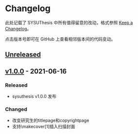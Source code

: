 # Changelog

此处记载了 SYSUThesis 中所有值得留意的改动，格式参照 [Keep a Changelog](https://keepachangelog.com/en/1.0.0/)。

点击版本号即可在 GitHub 上查看相邻版本间的代码变动。

## [Unreleased]

## [v1.0.0] - 2021-06-16
### Released
- sysuthesis v1.0.0 发布

### Changed
- 改变研究生的titlepage和copyrightpage
- 支持\makecover[1]插入扫描封面


[Unreleased]: https://github.com/DapengFeng/sysuthesis/compare/v1.0.0...HEAD
[v1.0.0]:     https://github.com/DapengFeng/sysuthesis/releases/tag/v1.0.0
